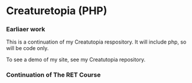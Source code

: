 <h1>Creaturetopia (PHP)</h1>
<h3>Earliaer work</h3>
<p>This is a continuation of my Creatutopia respository. It will include php, so will be code only.</p>
<p>To see a demo of my site, see my Creatutopia repository.</p>
<h3> Continuation of The RET Course</h3>

